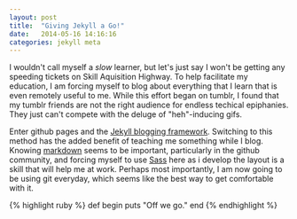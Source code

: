 ```yaml
---
layout: post
title:  "Giving Jekyll a Go!"
date:   2014-05-16 14:16:16
categories: jekyll meta
---
```


I wouldn't call myself a *slow* learner, but let's just say I won't be getting any speeding tickets on Skill Aquisition Highway. To help facilitate my education, I am forcing myself to blog about everything that I learn that is even remotely useful to me. While this effort began on tumblr, I found that my tumblr friends are not the right audience for endless techical epiphanies. They just can't compete with the deluge of "heh"-inducing gifs.

Enter github pages and the [Jekyll blogging framework][jekyll]. Switching to this method has the added benefit of teaching me something while I blog. Knowing [markdown][markdown] seems to be important, particularly in the github community, and forcing myself to use [Sass][sass] here as i develop the layout is a skill that will help me at work. Perhaps most importantly, I am now going to be using git everyday, which seems like the best way to get comfortable with it.

{% highlight ruby %}
def begin
	puts "Off we go."
end
{% endhighlight %}


[jekyll]:    http://jekyllrb.com
[markdown]:  http://daringfireball.net/projects/markdown/syntax
[sass]:			 http://sass-lang.com/
